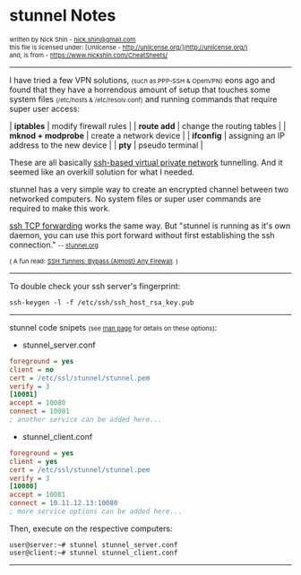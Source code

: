 # stunnel Notes

<span class="note1">written by Nick Shin - nick.shin@gmail.com<br>
this file is licensed under: [Unlicense - http://unlicense.org/](http://unlicense.org/)<br>
and, is from - <https://www.nickshin.com/CheatSheets/></span>

* * *

I have tried a few VPN solutions, <span class="note1">(such as PPP-SSH & OpenVPN)</span>
eons ago and found that they have a horrendous amount of setup that touches
some system files <span class="note1">(/etc/hosts & /etc/resolv.conf)</span> and
running commands that require super user access:

| **iptables** | modify firewall rules |
| **route add** | change the routing tables |
| **mknod + modprobe** | create a network device |
| **ifconfig** | assigning an IP address to the new device |
| **pty** | pseudo terminal |

These are all basically
[ssh-based virtual private network](http://www.freebsd.org/cgi/man.cgi?query=ssh#SSH-BASED_VIRTUAL_PRIVATE_NETWORKS)
tunnelling.  And it seemed like an overkill solution for what I needed.

stunnel has a very simple way to create an encrypted channel between two
networked computers.  No system files or super user commands are required
to make this work.

[ssh TCP forwarding](http://www.freebsd.org/cgi/man.cgi?query=ssh#TCP_FORWARDING)
works the same way.  But "stunnel is running as it's own daemon, you can
use this port forward without first establishing the ssh connection."
<span class="note1">-- [stunnel.org](http://www.stunnel.org/examples/generic_tunnel.html)</span>

<span class="note1">( A fun read:
[SSH Tunnels: Bypass (Almost) Any Firewall](http://polishlinux.org/apps/ssh-tunneling-to-bypass-corporate-firewalls/).
)</span>

* * *

To double check your ssh server's fingerprint:
```
ssh-keygen -l -f /etc/ssh/ssh_host_rsa_key.pub
```

* * *

stunnel code snipets
<span class="note1">(see [man page](http://www.stunnel.org/faq/stunnel.html) for details on these options)</span>:

- stunnel_server.conf
```ini
foreground = yes
client = no
cert = /etc/ssl/stunnel/stunnel.pem
verify = 3
[10081]
accept = 10080
connect = 10081
; another service can be added here...
```

- stunnel_client.conf
```ini
foreground = yes
client = yes
cert = /etc/ssl/stunnel/stunnel.pem
verify = 3
[10080]
accept = 10081
connect = 10.11.12.13:10080
; more service options can be added here...
```

Then, execute on the respective computers:
```
user@server:~# stunnel stunnel_server.conf
user@client:~# stunnel stunnel_client.conf
```

* * *




<style>
.note1                    { font-size: 11px; }
.markdown-body pre code   { font-size: 80%; }
</style>

